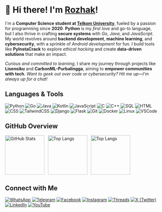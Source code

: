 # 👋 Hi there! I'm [Rozhak](https://rozhak.vercel.app)!

I'm a **Computer Science student at [Telkom University](https://telkomuniversity.ac.id)**, fueled by a passion for programming since **2020**. **Python** is my *first love* and go-to language, but I also thrive in crafting **secure systems** with *Go*, *Java*, and *JavaScript*. My world revolves around **backend development**, **machine learning**, and **cybersecurity**, with a sprinkle of *Android development* for fun. I build tools like **PyInstaCrack** to explore *ethical hacking* and create **data-driven solutions** that make an impact.

*Curious and committed to learning*, I share my journey through projects like **Lisensiku** and **CarbonML-Purbalingga**, aiming to **empower communities with tech**. *Want to geek out over code or cybersecurity? Hit me up—I'm always up for a chat!*

## Languages & Tools

![Python](https://img.shields.io/badge/Code-Python-informational?style=flat&logo=python&color=3776AB)
![Go](https://img.shields.io/badge/Code-Go-informational?style=flat&logo=go&color=00ADD8)
![Java](https://img.shields.io/badge/Code-Java-informational?style=flat&logo=java&color=007396)
![Kotlin](https://img.shields.io/badge/Code-Kotlin-informational?style=flat&logo=kotlin&color=7F52FF)
![JavaScript](https://img.shields.io/badge/Code-JavaScript-informational?style=flat&logo=javascript&color=F7DF1E)
![C](https://img.shields.io/badge/Code-C-informational?style=flat&logo=c&color=A8B9CC)
![C++](https://img.shields.io/badge/Code-C++-informational?style=flat&logo=c%2B%2B&color=00599C)
![SQL](https://img.shields.io/badge/Code-SQL-informational?style=flat&logo=postgresql&color=336791)
![HTML](https://img.shields.io/badge/Code-HTML-informational?style=flat&logo=html5&color=E34F26)
![CSS](https://img.shields.io/badge/Code-CSS-informational?style=flat&logo=css3&color=1572B6)
![TailwindCSS](https://img.shields.io/badge/Framework-TailwindCSS-informational?style=flat&logo=tailwind-css&color=38B2AC)
![Django](https://img.shields.io/badge/Framework-Django-informational?style=flat&logo=django&color=092E20)
![Flask](https://img.shields.io/badge/Framework-Flask-informational?style=flat&logo=flask&color=000000)
![Git](https://img.shields.io/badge/Tool-Git-informational?style=flat&logo=git&color=F05032)
![Docker](https://img.shields.io/badge/Tool-Docker-informational?style=flat&logo=docker&color=2496ED)
![Linux](https://img.shields.io/badge/Tool-Linux-informational?style=flat&logo=linux&color=FCC624)
![VSCode](https://img.shields.io/badge/Tool-VSCode-informational?style=flat&logo=visual-studio-code&color=007ACC)

## GitHub Overview

<p align="left">
  <img src="https://github-readme-stats.vercel.app/api?username=RozhakDev&show_icons=true&theme=radical&hide_border=false" alt="GitHub Stats" height="130"/>
  &nbsp;
  <img src="https://github-readme-stats.vercel.app/api/top-langs/?username=RozhakDev&layout=compact&theme=radical&hide_border=false&card_width=400" alt="Top Langs" height="130"/>
  &nbsp;
  <img src="https://github-readme-streak-stats.herokuapp.com/?user=RozhakDev&theme=radical&hide_border=false" alt="Top Langs" height="130"/>
</p>

## Connect with Me

[![WhatsApp](https://img.shields.io/badge/WhatsApp-25D366?style=flat&logo=whatsapp&logoColor=white)](https://wa.me/6283847921480)
[![Telegram](https://img.shields.io/badge/Telegram-2CA5E0?style=flat&logo=telegram&logoColor=white)](https://t.me/rozhak_official)
[![Facebook](https://img.shields.io/badge/Facebook-1877F2?style=flat&logo=facebook&logoColor=white)](https://facebook.com/rozhak.official)
[![Instagram](https://img.shields.io/badge/Instagram-E4405F?style=flat&logo=instagram&logoColor=white)](https://instagram.com/rozhak_official)
[![Threads](https://img.shields.io/badge/Threads-000000?style=flat&logo=threads&logoColor=white)](https://www.threads.net/@rozhak_official)
[![X (Twitter)](https://img.shields.io/badge/X-000000?style=flat&logo=x&logoColor=white)](https://x.com/rozhak_official)
[![LinkedIn](https://img.shields.io/badge/LinkedIn-0A66C2?style=flat&logo=linkedin&logoColor=white)](https://linkedin.com/in/rozhak)
[![YouTube](https://img.shields.io/badge/YouTube-FF0000?style=flat&logo=youtube&logoColor=white)](https://youtube.com/@rozhakdev)
